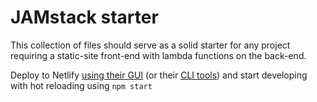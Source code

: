 # JAMstack starter

This collection of files should serve as a solid starter for any project requiring a static-site front-end with lambda functions on the back-end.

Deploy to Netlify [using their GUI](https://app.netlify.com/) (or their [CLI tools](https://cli.netlify.com/)) and start developing with hot reloading using `npm start`